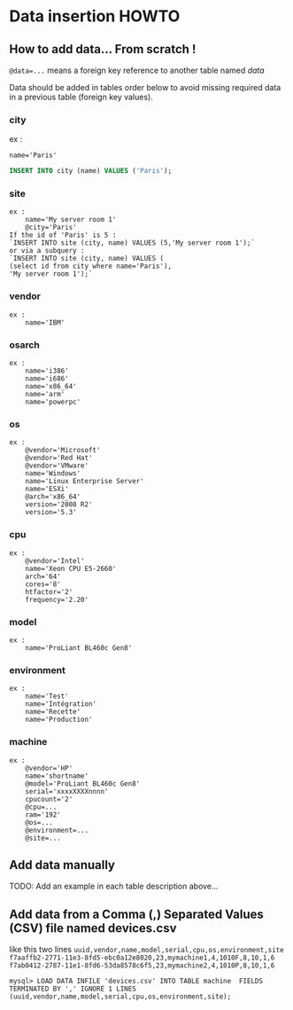 # Data insertion HOWTO

## How to add data... From scratch !

`@data=...` means a foreign key reference to another table named _data_

Data should be added in tables order below to avoid missing required data in a
previous table (foreign key values).

### city
ex :

	name='Paris'

```SQL
INSERT INTO city (name) VALUES ('Paris');
```

### site
	ex :
		name='My server room 1'
		@city='Paris'
	If the id of 'Paris' is 5 :
	`INSERT INTO site (city, name) VALUES (5,'My server room 1');`
	or via a subquery :
	`INSERT INTO site (city, name) VALUES (
	(select id from city where name='Paris'),
	'My server room 1');`

### vendor
	ex :
		name='IBM'

### osarch
	ex :
		name='i386'
		name='i686'
		name='x86_64'
		name='arm'
		name='powerpc'

### os
	ex :
		@vendor='Microsoft'
		@vendor='Red Hat'
		@vendor='VMware'
		name='Windows'
		name='Linux Enterprise Server'
		name='ESXi'
		@arch='x86_64'
		version='2008 R2'
		version='5.3'

### cpu
	ex :
		@vendor='Intel'
		name='Xeon CPU E5-2660'
		arch='64'
		cores='8'
		htfactor='2'
		frequency='2.20'

### model
	ex :
		name='ProLiant BL460c Gen8'

### environment
	ex :
		name='Test'
		name='Intégration'
		name='Recette'
		name='Production'

### machine
	ex :
		@vendor='HP'
		name='shortname'
		@model='ProLiant BL460c Gen8'
		serial='xxxxXXXXnnnn'
		cpucount='2'
		@cpu=...
		ram='192'
		@os=...
		@environment=...
		@site=...

## Add data manually
TODO: Add an example in each table description above... 

## Add data from a Comma (,) Separated Values (CSV) file named devices.csv
like this two lines
`uuid,vendor,name,model,serial,cpu,os,environment,site
f7aaffb2-2771-11e3-8fd5-ebc0a12e8020,23,mymachine1,4,1010F,8,10,1,6
f7ab0412-2787-11e1-8fd6-53da8578c6f5,23,mymachine2,4,1010P,8,10,1,6`

`mysql> LOAD DATA INFILE 'devices.csv'
INTO TABLE machine 
FIELDS TERMINATED BY ','
IGNORE 1 LINES
(uuid,vendor,name,model,serial,cpu,os,environment,site);`
